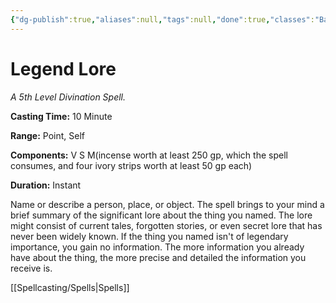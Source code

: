 ```yaml
---
{"dg-publish":true,"aliases":null,"tags":null,"done":true,"classes":"Bard, Cleric, Wizard,","spellLevel":5,"school":"Divination","source":"PHB","permalink":"/spells/legend-lore/","dgHomeLink":false,"dgPassFrontmatter":true}
---
```


# Legend Lore
*A 5th Level Divination Spell.*

**Casting Time:** 10 Minute

**Range:** Point, Self

**Components:** V S M(incense worth at least 250 gp, which the spell consumes, and four ivory strips worth at least 50 gp each)

**Duration:** Instant

Name or describe a person, place, or object. The spell brings to your mind a brief summary of the significant lore about the thing you named. The lore might consist of current tales, forgotten stories, or even secret lore that has never been widely known. If the thing you named isn't of legendary importance, you gain no information. The more information you already have about the thing, the more precise and detailed the information you receive is.

[[Spellcasting/Spells|Spells]]